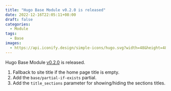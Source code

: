 ```yaml
---
title: "Hugo Base Module v0.2.0 is released"
date: 2022-12-16T22:05:11+08:00
draft: false
categories:
  - Module
tags:
  - Base
images:
  - https://api.iconify.design/simple-icons/hugo.svg?width=48&height=48&color=%23FF4088
---
```


Hugo Base Module [v0.2.0](https://github.com/razonyang/hugo-mod-base/releases/tag/v0.2.0) is released.

<!--more-->

1. Fallback to site title if the home page title is empty.
1. Add the `base/partial-if-exists` partial.
1. Add the `title_sections` parameter for showing/hiding the sections titles.

